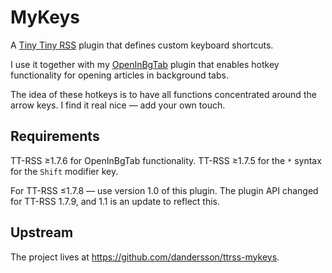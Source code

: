 MyKeys
======
A [Tiny Tiny RSS](http://tt-rss.org/) plugin that defines custom keyboard shortcuts.

I use it together with my [OpenInBgTab](https://github.com/dandersson/ttrss-openinbgtab) plugin that enables hotkey functionality for opening articles in background tabs.

The idea of these hotkeys is to have all functions concentrated around the arrow keys. I find it real nice — add your own touch.

Requirements
------------
TT-RSS ≥1.7.6 for OpenInBgTab functionality. TT-RSS ≥1.7.5 for the `*` syntax for the `Shift` modifier key.

For TT-RSS ≤1.7.8 — use version 1.0 of this plugin. The plugin API changed for TT-RSS 1.7.9, and 1.1 is an update to reflect this.

Upstream
--------
The project lives at <https://github.com/dandersson/ttrss-mykeys>.
